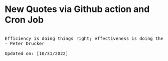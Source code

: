 # New Quotes via Github action and Cron Job

<pre>
<!-- #quote -->
Efficiency is doing things right; effectiveness is doing the right things.
- Peter Drucker

Updated on: [10/31/2022]
<!-- #quoteEnd -->
</pre>
